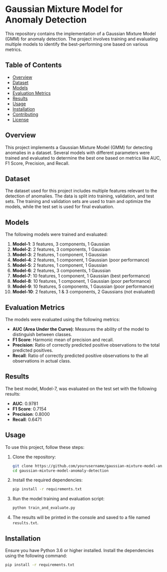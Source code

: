 # Gaussian Mixture Model for Anomaly Detection

This repository contains the implementation of a Gaussian Mixture Model (GMM) for anomaly detection. The project involves training and evaluating multiple models to identify the best-performing one based on various metrics.

## Table of Contents

- [Overview](#overview)
- [Dataset](#dataset)
- [Models](#models)
- [Evaluation Metrics](#evaluation-metrics)
- [Results](#results)
- [Usage](#usage)
- [Installation](#installation)
- [Contributing](#contributing)
- [License](#license)

## Overview

This project implements a Gaussian Mixture Model (GMM) for detecting anomalies in a dataset. Several models with different parameters were trained and evaluated to determine the best one based on metrics like AUC, F1 Score, Precision, and Recall.

## Dataset

The dataset used for this project includes multiple features relevant to the detection of anomalies. The data is split into training, validation, and test sets. The training and validation sets are used to train and optimize the models, while the test set is used for final evaluation.

## Models

The following models were trained and evaluated:

1. **Model-1**: 3 features, 3 components, 1 Gaussian
2. **Model-2**: 2 features, 3 components, 1 Gaussian
3. **Model-3**: 2 features, 1 component, 1 Gaussian
4. **Model-4**: 2 features, 1 component, 1 Gaussian (poor performance)
5. **Model-5**: 2 features, 1 component, 1 Gaussian
6. **Model-6**: 2 features, 3 components, 1 Gaussian
7. **Model-7**: 10 features, 1 component, 1 Gaussian (best performance)
8. **Model-8**: 10 features, 1 component, 1 Gaussian (poor performance)
9. **Model-9**: 10 features, 5 components, 1 Gaussian (poor performance)
10. **Model-10**: 2 features, 1 & 3 components, 2 Gaussians (not evaluated)

## Evaluation Metrics

The models were evaluated using the following metrics:

- **AUC (Area Under the Curve)**: Measures the ability of the model to distinguish between classes.
- **F1 Score**: Harmonic mean of precision and recall.
- **Precision**: Ratio of correctly predicted positive observations to the total predicted positives.
- **Recall**: Ratio of correctly predicted positive observations to the all observations in actual class.

## Results

The best model, Model-7, was evaluated on the test set with the following results:

- **AUC**: 0.9781
- **F1 Score**: 0.7154
- **Precision**: 0.8000
- **Recall**: 0.6471

## Usage

To use this project, follow these steps:

1. Clone the repository:
    ```sh
    git clone https://github.com/yourusername/gaussian-mixture-model-anomaly-detection.git
    cd gaussian-mixture-model-anomaly-detection
    ```

2. Install the required dependencies:
    ```sh
    pip install -r requirements.txt
    ```

3. Run the model training and evaluation script:
    ```sh
    python train_and_evaluate.py
    ```

4. The results will be printed in the console and saved to a file named `results.txt`.

## Installation

Ensure you have Python 3.6 or higher installed. Install the dependencies using the following command:

```sh
pip install -r requirements.txt
